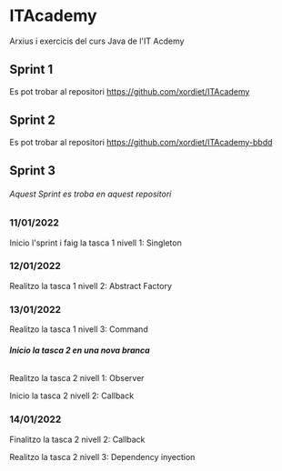 # ITAcademy
Arxius i exercicis del curs Java de l'IT Acdemy

## Sprint 1
Es pot trobar al repositori https://github.com/xordiet/ITAcademy

## Sprint 2
Es pot trobar al repositori https://github.com/xordiet/ITAcademy-bbdd

## Sprint 3
###### Aquest Sprint es troba en aquest repositori

### 11/01/2022
Inicio l'sprint i faig la tasca 1 nivell 1: Singleton

### 12/01/2022
Realitzo la tasca 1 nivell 2: Abstract Factory

### 13/01/2022
Realitzo la tasca 1 nivell 3: Command

###### **Inicio la tasca 2 en una nova branca**

Realitzo la tasca 2 nivell 1: Observer

Inicio la tasca 2 nivell 2: Callback

### 14/01/2022
Finalitzo la tasca 2 nivell 2: Callback

Realitzo la tasca 2 nivell 3: Dependency inyection